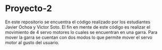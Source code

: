 # Proyecto-2
En este repositorio se encuentra el código realizado por los estudiantes Javier Ochoa y Victor Soto. El fin en mente de este código es realizar el movimiento de 4 servo motores lo cuales se encuentran en una garra. Para mover la garra se cuentan con dos modos lo que permite mover el servo motor al gusto del usuario.
